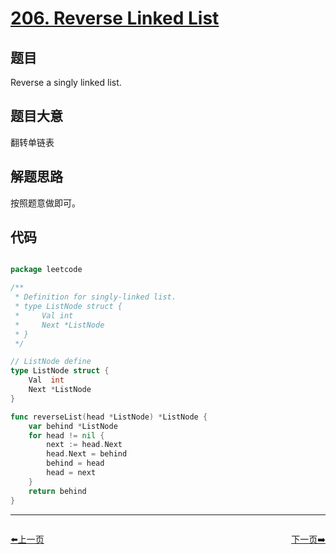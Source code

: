 # [206. Reverse Linked List](https://leetcode.com/problems/reverse-linked-list/description/)

## 题目

Reverse a singly linked list.

## 题目大意

翻转单链表


## 解题思路

按照题意做即可。

## 代码

```go

package leetcode

/**
 * Definition for singly-linked list.
 * type ListNode struct {
 *     Val int
 *     Next *ListNode
 * }
 */

// ListNode define
type ListNode struct {
	Val  int
	Next *ListNode
}

func reverseList(head *ListNode) *ListNode {
	var behind *ListNode
	for head != nil {
		next := head.Next
		head.Next = behind
		behind = head
		head = next
	}
	return behind
}

```
----------------------------------------------
<div style="display: flex;justify-content: space-between;align-items: center;">
<p><a href="https://books.halfrost.com/leetcode/ChapterFour/0205.Isomorphic-Strings/">⬅️上一页</a></p>
<p><a href="https://books.halfrost.com/leetcode/ChapterFour/0207.Course-Schedule/">下一页➡️</a></p>
</div>
